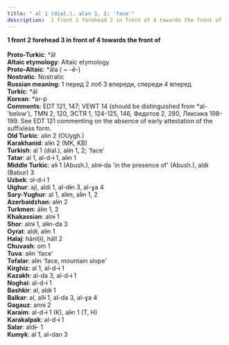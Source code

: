 ```yaml
---
title: " al 1 (dial.), alɨn 1, 2; 'face'"
description:  1 front 2 forehead 3 in front of 4 towards the front of
---
```

<p data-pagefind-weight="0.5">
<strong> 1 front 2 forehead 3 in front of 4 towards the front of</strong><br><br>
<strong>Proto-Turkic</strong>:  *āl<br>
<strong>Altaic etymology</strong>:  Altaic etymology<br>
<strong> Proto-Altaic</strong>:  *ā́la ( ~ -ē-)<br>
<strong>Nostratic</strong>:  Nostratic<br>
<strong>Russian meaning</strong>:  1 перед 2 лоб 3 впереди, спереди 4 вперед<br>
<strong>Turkic</strong>:  *āl<br>
<strong>Korean</strong>:  *àr-p<br>
<strong>Comments</strong>:  EDT 121, 147; VEWT 14 (should be distinguished from *al- 'below'), TMN 2, 120, ЭСТЯ 1, 124-125, 146, Федотов 2, 280, Лексика 198-199. See EDT 121 commenting on the absence of early attestation of the suffixless form.<br>
<strong>Old Turkic</strong>:  alɨn 2 (OUygh.)<br>
<strong>Karakhanid</strong>:  alɨn 2 (MK, KB)<br>
<strong>Turkish</strong>:  al 1 (dial.), alɨn 1, 2; 'face'<br>
<strong>Tatar</strong>:  al 1, al-d-ɨ 1, alɨn 1<br>
<strong>Middle Turkic</strong>:  alɨ 1 (Abush.), alnɨ-da 'in the presence of' (Abush.), aldɨ (Babur) 3<br>
<strong>Uzbek</strong>:  ɔl-d-i 1<br>
<strong>Uighur</strong>:  ajl, aldi 1, al-dɨn 3, al-ɣa 4<br>
<strong>Sary-Yughur</strong>:  al 1, alɨm, alɨn 1, 2<br>
<strong>Azerbaidzhan</strong>:  alɨn 2<br>
<strong>Turkmen</strong>:  ālɨn 1, 2<br>
<strong>Khakassian</strong>:  alnɨ 1<br>
<strong>Shor</strong>:  alnɨ 1, alɨn-da 3<br>
<strong>Oyrat</strong>:  aldɨ, alɨn 1<br>
<strong>Halaj</strong>:  hānl(ɨ), hāll 2<br>
<strong>Chuvash</strong>:  om 1<br>
<strong>Tuva</strong>:  alɨn 'face'<br>
<strong>Tofalar</strong>:  alɨn 'face, mountain slope'<br>
<strong>Kirghiz</strong>:  al 1, al-d-ɨ 1<br>
<strong>Kazakh</strong>:  al-da 3, al-d-ɨ 1<br>
<strong>Noghai</strong>:  al-d-ɨ 1<br>
<strong>Bashkir</strong>:  al, aldɨ 1<br>
<strong>Balkar</strong>:  al, allɨ 1, al-da 3, al-ɣa 4<br>
<strong>Gagauz</strong>:  annɨ 2<br>
<strong>Karaim</strong>:  al-d-ɨ 1 (K), alɨn 1 (T, H)<br>
<strong>Karakalpak</strong>:  al-d-ɨ 1<br>
<strong>Salar</strong>:  aldɨ- 1<br>
<strong>Kumyk</strong>:  al 1, al-dan 3<br>

</p>
